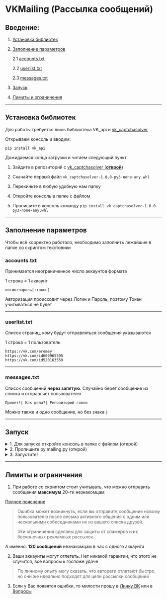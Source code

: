 # VKMailing (Рассылка сообщений)

## Введение: 
1. [Установка библиотек](https://github.com/eremeyko/VKMailing#%D0%A3%D1%81%D1%82%D0%B0%D0%BD%D0%BE%D0%B2%D0%BA%D0%B0-%D0%B1%D0%B8%D0%B1%D0%BB%D0%B8%D0%BE%D1%82%D0%B5%D0%BA)
2. [Заполнение параметров](https://github.com/eremeyko/VKMailing#%D0%97%D0%B0%D0%BF%D0%BE%D0%BB%D0%BD%D0%B5%D0%BD%D0%B8%D0%B5-%D0%BF%D0%B0%D1%80%D0%B0%D0%BC%D0%B5%D1%82%D1%80%D0%BE%D0%B2)

    2.1 [accounts.txt](https://github.com/eremeyko/VKMailing#accounts.txt)

    2.2 [userlist.txt](https://github.com/eremeyko/VKMailing#userlist.txt)

    2.3 [messages.txt](https://github.com/eremeyko/VKMailing#messages.txt)

3. [Запуск](https://github.com/eremeyko/VKMailing#%D0%97%D0%B0%D0%BF%D1%83%D1%81%D0%BA)

4. [Лимиты и ограничения](https://github.com/eremeyko/VKMailing#%D0%9B%D0%B8%D0%BC%D0%B8%D1%82%D1%8B-%D0%B8-%D0%BE%D0%B3%D1%80%D0%B0%D0%BD%D0%B8%D1%87%D0%B5%D0%BD%D0%B8%D1%8F)
____
## Установка библиотек
Для работы требуется лишь библиотека VK_api и [vk_captchasolver](https://github.com/DedInc/vk_captchasolver)

Открываем консоль и вводим:
```
pip install vk_api
```
Дожидаемся конца загрузки и читаем следующий пункт

1. Зайдите в репозиторий с [vk_captchasolver (**открой**)](https://github.com/DedInc/vk_captchasolver/releases)

2. Скачайте первый файл `vk_captchasolver-1.0.0-py3-none-any.whl` 

3. Перекиньте в любую удобную нам папку

3. Откройте консоль в папке с файлом 

4. Пропишите в консоль команду `pip install vk_captchasolver-1.0.0-py3-none-any.whl`
____
## Заполнение параметров
Чтобы всё корректно работало, необходимо заполнить лежайшие в папке со скриптом текстовики

### accounts.txt
Принимается неограниченное число аккаунтов формата

1 строка = 1 аккаунт
```
логин:пароль[:токен]
```
Авторизация происходит через Логин и Пароль, поэтому Токен учитываться не будет
____
### userlist.txt
Список страниц, кому будут отправляться сообщения указываются

1 строка = 1 пользователь
```
https://vk.com/eremey
https://vk.com/id609965595
https://vk.com/id520163559
```
____
### messages.txt
Список сообщений __через запятую__. Случайно берёт сообщение из списка и отправляет пользователю

```
Привет!| Как дела?| Репозиторий говно
```

Можно также и одно сообщение, но без знака `|`
____
## Запуск
<details>
<summary>1. Для запуска откройте консоль в папке с файлом (открой)</summary>
<img src="https://i.imgur.com/bu5qQne.png">
</details>

<details>
<summary>2. Пропишите py mailing.py (открой)</summary>
<img src="https://i.imgur.com/lNaIpQk.png">
</details>

<details>
<summary>3. Запустите!</summary>
<pre>
    <kbd>Enter</kbd> нажми...
</pre> 
</details>

____
## Лимиты и ограничения
1. При работе со скриптом стоит учитывать, что можно отправить сообщения __максимум__ 20-ти незнакомцам

[Полное пояснение](https://vk.com/faq18582)
>Ошибка может возникнуть, если вы отправите сообщение новому пользователю после весьма активного общения с одним или несколькими собеседниками не из вашего списка друзей.
> 
>Эти ограничения сделаны для защиты от спамеров и их бесконечных рекламных рассылок.

А именно: __120 сообщений__ незнакомцам в час с одного аккаунта 

2. Ваши аккаунты могут отлететь. Нет никакой гарантии, что этого не случится, все вопросы к госпоже удаче
> По личному опыту могу сказать, что автореги отлетают быстро, но они же идеально подходят для цели рассылки сообщений

3. Если у Вас появятся ошибки, то милости прошу в [Личку ВК](https://vk.me/eremey) или в [Вопросы](https://github.com/eremeyko/VKMailing/issues)
